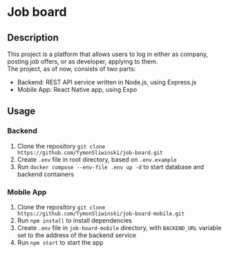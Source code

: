 # Job board  

## Description  
This project is a platform that allows users to log in either as company, posting job offers, or as developer, applying to them.  
The project, as of now, consists of two parts:  
- Backend: REST API service written in Node.js, using Express.js  
- Mobile App: React Native app, using Expo  
  
## Usage  
### Backend  
1. Clone the repository `git clone https://github.com/TymonSliwinski/job-board.git`  
2. Create `.env` file in root directory, based on `.env.example`  
3. Run `docker compose --env-file .env up -d` to start database and backend containers  
  
### Mobile App  
1. Clone the repository `git clone https://github.com/TymonSliwinski/job-board-mobile.git`  
2. Run `npm install` to install dependencies  
3. Create `.env` file in `job-board-mobile` directory, with `BACKEND_URL` variable set to the address of the backend service  
4. Run `npm start` to start the app  
